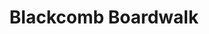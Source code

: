 ---
layout: product
product_id: 7027524567102
id: 7027524567102
title: Blackcomb Boardwalk
body_html: >-
  <p>Taken atop Blackcomb Mountain in Whistler, BC during the summer of
  2021.</p>

  <p>As much as we wanted to jump into this lake after hiking around the top of the mountains, we opted to go to lunch and catch a swim in the ocean on our drive back to the city.</p>
vendor: Connell McCarthy
product_type: Posters, Prints, & Visual Artwork
created_at: 2022-07-21T16:48:43-04:00
handle: blackcomb-boardwalk
updated_at: 2022-11-23T19:54:16-05:00
published_at: 2022-07-21T16:54:17-04:00
template_suffix: ""
status: active
published_scope: global
tags: batch-06, lake, summer, Trees, water
admin_graphql_api_id: gid://shopify/Product/7027524567102
variants:
  - product_id: 7027524567102
    id: 39812628283454
    title: 8x10" / Full Colour
    price: "35.00"
    sku: CM-PP-B6-02-XXS-FC
    position: 1
    inventory_policy: continue
    compare_at_price: null
    fulfillment_service: manual
    inventory_management: shopify
    option1: 8x10"
    option2: Full Colour
    option3: null
    created_at: 2022-07-21T16:48:43-04:00
    updated_at: 2022-07-21T16:50:50-04:00
    taxable: true
    barcode: null
    grams: 208
    image_id: 29497229934654
    weight: 0.208
    weight_unit: kg
    inventory_item_id: 41908432207934
    inventory_quantity: 100
    old_inventory_quantity: 100
    requires_shipping: true
    admin_graphql_api_id: gid://shopify/ProductVariant/39812628283454
  - product_id: 7027524567102
    id: 39812628316222
    title: 8x10" / Black & White
    price: "35.00"
    sku: CM-PP-B6-02-XXS-FC
    position: 2
    inventory_policy: continue
    compare_at_price: null
    fulfillment_service: manual
    inventory_management: shopify
    option1: 8x10"
    option2: Black & White
    option3: null
    created_at: 2022-07-21T16:48:43-04:00
    updated_at: 2022-07-21T16:50:50-04:00
    taxable: true
    barcode: null
    grams: 208
    image_id: 29497229901886
    weight: 0.208
    weight_unit: kg
    inventory_item_id: 41908432240702
    inventory_quantity: 100
    old_inventory_quantity: 100
    requires_shipping: true
    admin_graphql_api_id: gid://shopify/ProductVariant/39812628316222
  - product_id: 7027524567102
    id: 39812628348990
    title: 8.5x11" / Full Colour
    price: "35.00"
    sku: CM-PP-B6-02-XS-FC
    position: 3
    inventory_policy: continue
    compare_at_price: null
    fulfillment_service: manual
    inventory_management: shopify
    option1: 8.5x11"
    option2: Full Colour
    option3: null
    created_at: 2022-07-21T16:48:43-04:00
    updated_at: 2022-07-21T16:50:50-04:00
    taxable: true
    barcode: null
    grams: 208
    image_id: 29497229934654
    weight: 0.208
    weight_unit: kg
    inventory_item_id: 41908432273470
    inventory_quantity: 100
    old_inventory_quantity: 100
    requires_shipping: true
    admin_graphql_api_id: gid://shopify/ProductVariant/39812628348990
  - product_id: 7027524567102
    id: 39812628381758
    title: 8.5x11" / Black & White
    price: "35.00"
    sku: CM-PP-B6-02-XS-BW
    position: 4
    inventory_policy: continue
    compare_at_price: null
    fulfillment_service: manual
    inventory_management: shopify
    option1: 8.5x11"
    option2: Black & White
    option3: null
    created_at: 2022-07-21T16:48:43-04:00
    updated_at: 2022-07-21T16:50:50-04:00
    taxable: true
    barcode: null
    grams: 208
    image_id: 29497229901886
    weight: 0.208
    weight_unit: kg
    inventory_item_id: 41908432306238
    inventory_quantity: 100
    old_inventory_quantity: 100
    requires_shipping: true
    admin_graphql_api_id: gid://shopify/ProductVariant/39812628381758
  - product_id: 7027524567102
    id: 39812628414526
    title: 13x19" / Full Colour
    price: "40.00"
    sku: CM-PP-B6-02-S-FC
    position: 5
    inventory_policy: continue
    compare_at_price: null
    fulfillment_service: manual
    inventory_management: shopify
    option1: 13x19"
    option2: Full Colour
    option3: null
    created_at: 2022-07-21T16:48:43-04:00
    updated_at: 2022-07-21T16:50:50-04:00
    taxable: true
    barcode: null
    grams: 208
    image_id: 29497229934654
    weight: 0.208
    weight_unit: kg
    inventory_item_id: 41908432339006
    inventory_quantity: 100
    old_inventory_quantity: 100
    requires_shipping: true
    admin_graphql_api_id: gid://shopify/ProductVariant/39812628414526
  - product_id: 7027524567102
    id: 39812628447294
    title: 13x19" / Black & White
    price: "40.00"
    sku: CM-PP-B6-02-S-BW
    position: 6
    inventory_policy: continue
    compare_at_price: null
    fulfillment_service: manual
    inventory_management: shopify
    option1: 13x19"
    option2: Black & White
    option3: null
    created_at: 2022-07-21T16:48:43-04:00
    updated_at: 2022-07-21T16:50:50-04:00
    taxable: true
    barcode: null
    grams: 208
    image_id: 29497229901886
    weight: 0.208
    weight_unit: kg
    inventory_item_id: 41908432371774
    inventory_quantity: 100
    old_inventory_quantity: 100
    requires_shipping: true
    admin_graphql_api_id: gid://shopify/ProductVariant/39812628447294
  - product_id: 7027524567102
    id: 39812628480062
    title: 16x20" / Full Colour
    price: "50.00"
    sku: CM-PP-B6-02-M-FC
    position: 7
    inventory_policy: continue
    compare_at_price: null
    fulfillment_service: manual
    inventory_management: shopify
    option1: 16x20"
    option2: Full Colour
    option3: null
    created_at: 2022-07-21T16:48:43-04:00
    updated_at: 2022-07-21T16:50:50-04:00
    taxable: true
    barcode: null
    grams: 208
    image_id: 29497229934654
    weight: 0.208
    weight_unit: kg
    inventory_item_id: 41908432404542
    inventory_quantity: 100
    old_inventory_quantity: 100
    requires_shipping: true
    admin_graphql_api_id: gid://shopify/ProductVariant/39812628480062
  - product_id: 7027524567102
    id: 39812628512830
    title: 16x20" / Black & White
    price: "50.00"
    sku: CM-PP-B6-02-M-BW
    position: 8
    inventory_policy: continue
    compare_at_price: null
    fulfillment_service: manual
    inventory_management: shopify
    option1: 16x20"
    option2: Black & White
    option3: null
    created_at: 2022-07-21T16:48:43-04:00
    updated_at: 2022-07-21T16:50:50-04:00
    taxable: true
    barcode: null
    grams: 208
    image_id: 29497229901886
    weight: 0.208
    weight_unit: kg
    inventory_item_id: 41908432437310
    inventory_quantity: 100
    old_inventory_quantity: 100
    requires_shipping: true
    admin_graphql_api_id: gid://shopify/ProductVariant/39812628512830
  - product_id: 7027524567102
    id: 39812628545598
    title: 20x24" / Full Colour
    price: "60.00"
    sku: CM-PP-B6-02-L-FC
    position: 9
    inventory_policy: continue
    compare_at_price: null
    fulfillment_service: manual
    inventory_management: shopify
    option1: 20x24"
    option2: Full Colour
    option3: null
    created_at: 2022-07-21T16:48:43-04:00
    updated_at: 2022-07-21T16:50:50-04:00
    taxable: true
    barcode: null
    grams: 208
    image_id: 29497229934654
    weight: 0.208
    weight_unit: kg
    inventory_item_id: 41908432470078
    inventory_quantity: 100
    old_inventory_quantity: 100
    requires_shipping: true
    admin_graphql_api_id: gid://shopify/ProductVariant/39812628545598
  - product_id: 7027524567102
    id: 39812628578366
    title: 20x24" / Black & White
    price: "60.00"
    sku: CM-PP-B6-02-L-BW
    position: 10
    inventory_policy: continue
    compare_at_price: null
    fulfillment_service: manual
    inventory_management: shopify
    option1: 20x24"
    option2: Black & White
    option3: null
    created_at: 2022-07-21T16:48:43-04:00
    updated_at: 2022-07-21T16:50:50-04:00
    taxable: true
    barcode: null
    grams: 208
    image_id: 29497229901886
    weight: 0.208
    weight_unit: kg
    inventory_item_id: 41908432502846
    inventory_quantity: 100
    old_inventory_quantity: 100
    requires_shipping: true
    admin_graphql_api_id: gid://shopify/ProductVariant/39812628578366
  - product_id: 7027524567102
    id: 39812628611134
    title: 20x30" / Full Colour
    price: "70.00"
    sku: CM-PP-B6-02-XL-FC
    position: 11
    inventory_policy: continue
    compare_at_price: null
    fulfillment_service: manual
    inventory_management: shopify
    option1: 20x30"
    option2: Full Colour
    option3: null
    created_at: 2022-07-21T16:48:43-04:00
    updated_at: 2022-07-21T16:50:50-04:00
    taxable: true
    barcode: null
    grams: 208
    image_id: 29497229934654
    weight: 0.208
    weight_unit: kg
    inventory_item_id: 41908432535614
    inventory_quantity: 100
    old_inventory_quantity: 100
    requires_shipping: true
    admin_graphql_api_id: gid://shopify/ProductVariant/39812628611134
  - product_id: 7027524567102
    id: 39812628643902
    title: 20x30" / Black & White
    price: "70.00"
    sku: CM-PP-B6-02-XL-BW
    position: 12
    inventory_policy: continue
    compare_at_price: null
    fulfillment_service: manual
    inventory_management: shopify
    option1: 20x30"
    option2: Black & White
    option3: null
    created_at: 2022-07-21T16:48:43-04:00
    updated_at: 2022-07-21T16:50:50-04:00
    taxable: true
    barcode: null
    grams: 208
    image_id: 29497229901886
    weight: 0.208
    weight_unit: kg
    inventory_item_id: 41908432568382
    inventory_quantity: 100
    old_inventory_quantity: 100
    requires_shipping: true
    admin_graphql_api_id: gid://shopify/ProductVariant/39812628643902
  - product_id: 7027524567102
    id: 39812628676670
    title: 24x36" / Full Colour
    price: "90.00"
    sku: CM-PP-B6-02-XXL-FC
    position: 13
    inventory_policy: continue
    compare_at_price: null
    fulfillment_service: manual
    inventory_management: shopify
    option1: 24x36"
    option2: Full Colour
    option3: null
    created_at: 2022-07-21T16:48:43-04:00
    updated_at: 2022-07-21T16:50:50-04:00
    taxable: true
    barcode: null
    grams: 208
    image_id: 29497229934654
    weight: 0.208
    weight_unit: kg
    inventory_item_id: 41908432601150
    inventory_quantity: 100
    old_inventory_quantity: 100
    requires_shipping: true
    admin_graphql_api_id: gid://shopify/ProductVariant/39812628676670
  - product_id: 7027524567102
    id: 39812628709438
    title: 24x36" / Black & White
    price: "90.00"
    sku: CM-PP-B6-02-XXL-BW
    position: 14
    inventory_policy: continue
    compare_at_price: null
    fulfillment_service: manual
    inventory_management: shopify
    option1: 24x36"
    option2: Black & White
    option3: null
    created_at: 2022-07-21T16:48:43-04:00
    updated_at: 2022-07-21T16:50:50-04:00
    taxable: true
    barcode: null
    grams: 208
    image_id: 29497229901886
    weight: 0.208
    weight_unit: kg
    inventory_item_id: 41908432633918
    inventory_quantity: 100
    old_inventory_quantity: 100
    requires_shipping: true
    admin_graphql_api_id: gid://shopify/ProductVariant/39812628709438
  - product_id: 7027524567102
    id: 39812628742206
    title: 30x40" / Full Colour
    price: "100.00"
    sku: CM-PP-B6-02-XXXL-FC
    position: 15
    inventory_policy: continue
    compare_at_price: null
    fulfillment_service: manual
    inventory_management: shopify
    option1: 30x40"
    option2: Full Colour
    option3: null
    created_at: 2022-07-21T16:48:43-04:00
    updated_at: 2022-07-21T16:50:50-04:00
    taxable: true
    barcode: null
    grams: 208
    image_id: 29497229934654
    weight: 0.208
    weight_unit: kg
    inventory_item_id: 41908432666686
    inventory_quantity: 100
    old_inventory_quantity: 100
    requires_shipping: true
    admin_graphql_api_id: gid://shopify/ProductVariant/39812628742206
  - product_id: 7027524567102
    id: 39812628774974
    title: 30x40" / Black & White
    price: "100.00"
    sku: CM-PP-B6-02-XXXL-BW
    position: 16
    inventory_policy: continue
    compare_at_price: null
    fulfillment_service: manual
    inventory_management: shopify
    option1: 30x40"
    option2: Black & White
    option3: null
    created_at: 2022-07-21T16:48:43-04:00
    updated_at: 2022-07-21T16:50:50-04:00
    taxable: true
    barcode: null
    grams: 208
    image_id: 29497229901886
    weight: 0.208
    weight_unit: kg
    inventory_item_id: 41908432699454
    inventory_quantity: 100
    old_inventory_quantity: 100
    requires_shipping: true
    admin_graphql_api_id: gid://shopify/ProductVariant/39812628774974
options:
  - product_id: 7027524567102
    id: 9034542186558
    name: Size
    position: 1
    values:
      - 8x10"
      - 8.5x11"
      - 13x19"
      - 16x20"
      - 20x24"
      - 20x30"
      - 24x36"
      - 30x40"
  - product_id: 7027524567102
    id: 9034542219326
    name: Color
    position: 2
    values:
      - Full Colour
      - Black & White
images:
  - product_id: 7027524567102
    id: 29497229934654
    position: 1
    created_at: 2022-07-21T16:49:02-04:00
    updated_at: 2022-07-21T16:49:04-04:00
    alt: null
    width: 1000
    height: 1500
    src: https://cdn.shopify.com/s/files/1/1624/2355/products/Blackcomb-boardwalk-colour.jpg?v=1658436544
    variant_ids:
      - 39812628283454
      - 39812628348990
      - 39812628414526
      - 39812628480062
      - 39812628545598
      - 39812628611134
      - 39812628676670
      - 39812628742206
    admin_graphql_api_id: gid://shopify/ProductImage/29497229934654
  - product_id: 7027524567102
    id: 29497229901886
    position: 2
    created_at: 2022-07-21T16:49:02-04:00
    updated_at: 2022-07-21T16:49:04-04:00
    alt: null
    width: 1000
    height: 1500
    src: https://cdn.shopify.com/s/files/1/1624/2355/products/blackcomb-boardwalk-bw.jpg?v=1658436544
    variant_ids:
      - 39812628316222
      - 39812628381758
      - 39812628447294
      - 39812628512830
      - 39812628578366
      - 39812628643902
      - 39812628709438
      - 39812628774974
    admin_graphql_api_id: gid://shopify/ProductImage/29497229901886
  - product_id: 7027524567102
    id: 29497229967422
    position: 3
    created_at: 2022-07-21T16:49:03-04:00
    updated_at: 2022-07-21T16:49:03-04:00
    alt: null
    width: 2000
    height: 1800
    src: https://cdn.shopify.com/s/files/1/1624/2355/products/PAR_02_0001_5063a10f-2226-4063-858b-ce2d92fcb7b3.png?v=1658436543
    variant_ids: []
    admin_graphql_api_id: gid://shopify/ProductImage/29497229967422
  - product_id: 7027524567102
    id: 29846599139390
    position: 4
    created_at: 2022-11-23T19:54:16-05:00
    updated_at: 2022-11-23T19:54:16-05:00
    alt: null
    width: 933
    height: 1400
    src: https://cdn.shopify.com/s/files/1/1624/2355/products/BlackcombBoardwalk_Colour.jpg?v=1669251256
    variant_ids: []
    admin_graphql_api_id: gid://shopify/ProductImage/29846599139390
image:
  product_id: 7027524567102
  id: 29497229934654
  position: 1
  created_at: 2022-07-21T16:49:02-04:00
  updated_at: 2022-07-21T16:49:04-04:00
  alt: null
  width: 1000
  height: 1500
  src: https://cdn.shopify.com/s/files/1/1624/2355/products/Blackcomb-boardwalk-colour.jpg?v=1658436544
  variant_ids:
    - 39812628283454
    - 39812628348990
    - 39812628414526
    - 39812628480062
    - 39812628545598
    - 39812628611134
    - 39812628676670
    - 39812628742206
  admin_graphql_api_id: gid://shopify/ProductImage/29497229934654

---